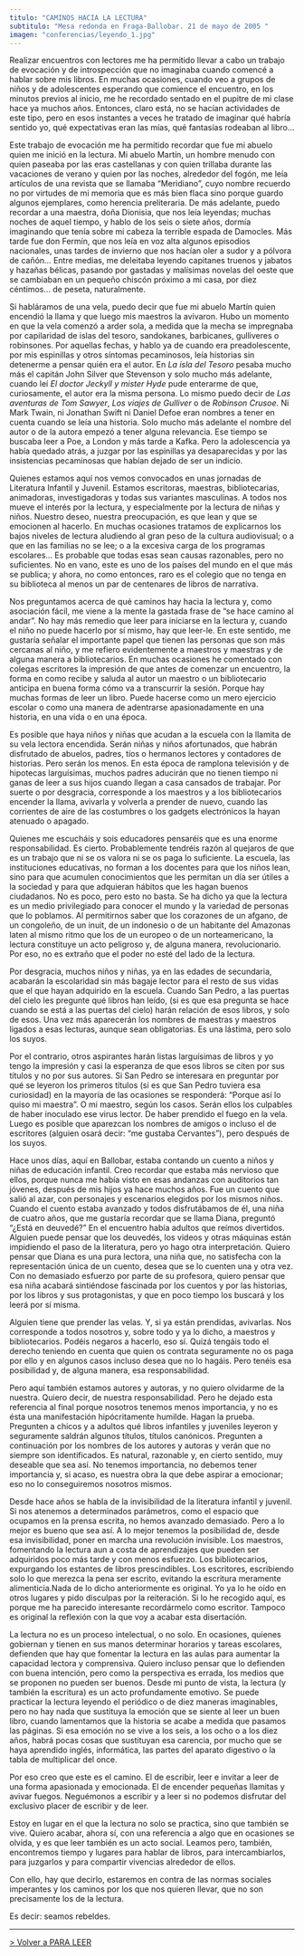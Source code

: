 ```yaml
---
titulo: "CAMINOS HACIA LA LECTURA"
subtitulo: "Mesa redonda en Fraga-Ballobar. 21 de mayo de 2005 "
imagen: "conferencias/leyendo_1.jpg"
---
```

Realizar encuentros con lectores me ha permitido llevar a cabo un trabajo de evocación y de introspección que no imaginaba cuando comencé a hablar sobre mis libros. En muchas ocasiones, cuando veo a grupos de niños y de adolescentes esperando que comience el encuentro, en los minutos previos al inicio, me he recordado sentado en el pupitre de mi clase hace ya muchos años. Entonces, claro está, no se hacían actividades de este tipo, pero en esos instantes a veces he tratado de imaginar qué habría sentido yo, qué expectativas eran las mías, qué fantasías rodeaban al libro…

Este trabajo de evocación me ha permitido recordar que fue mi abuelo quien me inició en la lectura. Mi abuelo Martín, un hombre menudo con quien paseaba por las eras castellanas y con quien trillaba durante las vacaciones de verano y quien por las noches, alrededor del fogón, me leía artículos de una revista que se llamaba “Meridiano”, cuyo nombre recuerdo no por virtudes de mi memoria que es más bien flaca sino porque guardo algunos ejemplares, como herencia preliteraria. De más adelante, puedo recordar a una maestra, doña Dionisia, que nos leía leyendas; muchas noches de aquel tiempo, y hablo de los seis o siete años, dormía imaginando que tenía sobre mi cabeza la terrible espada de Damocles. Más tarde fue don Fermín, que nos leía en voz alta algunos episodios nacionales, unas tardes de invierno que nos hacían oler a sudor y a pólvora de cañón… Entre medias, me deleitaba leyendo capitanes truenos y jabatos y hazañas bélicas, pasando por gastadas y malísimas novelas del oeste que se cambiaban en un pequeño chiscón próximo a mi casa, por diez céntimos… de peseta, naturalmente.

Si habláramos de una vela, puedo decir que fue mi abuelo Martín quien encendió la llama y que luego mis maestros la avivaron. Hubo un momento en que la vela comenzó a arder sola, a medida que la mecha se impregnaba por capilaridad de islas del tesoro, sandokanes, barbicanes, gulliveres o robinsones. Por aquellas fechas, y hablo ya de cuando era preadolescente, por mis espinillas y otros síntomas pecaminosos, leía historias sin detenerme a pensar quién era el autor. En _La isla del Tesoro_ pesaba mucho más el capitán John Silver que Stevenson y solo mucho más adelante, cuando leí _El doctor Jeckyll y mister Hyde_ pude enterarme de que, curiosamente, el autor era la misma persona. Lo mismo puedo decir de _Las aventuras de Tom Sawyer_, _Los viajes de Gulliver_ o de _Robinson Crusoe_. Ni Mark Twain, ni Jonathan Swift ni Daniel Defoe eran nombres a tener en cuenta cuando se leía una historia. Solo mucho más adelante el nombre del autor o de la autora empezó a tener alguna relevancia. Ese tiempo se buscaba leer a Poe, a London y más tarde a Kafka. Pero la adolescencia ya había quedado atrás, a juzgar por las espinillas ya desaparecidas y por las insistencias pecaminosas que habían dejado de ser un indicio.

Quienes estamos aquí nos vemos convocados en unas jornadas de Literatura Infantil y Juvenil. Estamos escritoras, maestras, bibliotecarias, animadoras, investigadoras y todas sus variantes masculinas. A todos nos mueve el interés por la lectura, y especialmente por la lectura de niñas y niños. Nuestro deseo, nuestra preocupación, es que lean y que se emocionen al hacerlo. En muchas ocasiones tratamos de explicarnos los bajos niveles de lectura aludiendo al gran peso de la cultura audiovisual; o a que en las familias no se lee; o a la excesiva carga de los programas escolares… Es probable que todas esas sean causas razonables, pero no suficientes. No en vano, este es uno de los países del mundo en el que más se publica; y ahora, no como entonces, raro es el colegio que no tenga en su biblioteca al menos un par de centenares de libros de narrativa.

Nos preguntamos acerca de qué caminos hay hacia la lectura y, como asociación fácil, me viene a la mente la gastada frase de “se hace camino al andar”. No hay más remedio que leer para iniciarse en la lectura y, cuando el niño no puede hacerlo por sí mismo, hay que leer-le. En este sentido, me gustaría señalar el importante papel que tienen las personas que son más cercanas al niño, y me refiero evidentemente a maestros y maestras y de alguna manera a bibliotecarios. En muchas ocasiones he comentado con colegas escritores la impresión de que antes de comenzar un encuentro, la forma en como recibe y saluda al autor un maestro o un bibliotecario anticipa en buena forma cómo va a transcurrir la sesión. Porque hay muchas formas de leer un libro. Puede hacerse como un mero ejercicio escolar o como una manera de adentrarse apasionadamente en una historia, en una vida o en una época.

Es posible que haya niños y niñas que acudan a la escuela con la llamita de su vela lectora encendida. Serán niñas y niños afortunados, que habrán disfrutado de abuelos, padres, tíos o hermanos lectores y contadores de historias. Pero serán los menos. En esta época de ramplona televisión y de hipotecas larguísimas, muchos padres aducirán que no tienen tiempo ni ganas de leer a sus hijos cuando llegan a casa cansados de trabajar. Por suerte o por desgracia, corresponde a los maestros y a los bibliotecarios encender la llama, avivarla y volverla a prender de nuevo, cuando las corrientes de aire de las costumbres o los gadgets electrónicos la hayan atenuado o apagado.

Quienes me escucháis y sois educadores pensaréis que es una enorme responsabilidad. Es cierto. Probablemente tendréis razón al quejaros de que es un trabajo que ni se os valora ni se os paga lo suficiente. La escuela, las instituciones educativas, no forman a los docentes para que los niños lean, sino para que acumulen conocimientos que les permitan un día ser útiles a la sociedad y para que adquieran hábitos que les hagan buenos ciudadanos. No es poco, pero esto no basta. Se ha dicho ya que la lectura es un medio privilegiado para conocer el mundo y la variedad de personas que lo poblamos. Al permitirnos saber que los corazones de un afgano, de un congoleño, de un inuit, de un indonesio o de un habitante del Amazonas laten al mismo ritmo que los de un europeo o de un norteamericano, la lectura constituye un acto peligroso y, de alguna manera, revolucionario. Por eso, no es extraño que el poder no esté del lado de la lectura.

Por desgracia, muchos niños y niñas, ya en las edades de secundaria, acabarán la escolaridad sin más bagaje lector para el resto de sus vidas que el que hayan adquirido en la escuela. Cuando San Pedro, a las puertas del cielo les pregunte qué libros han leído, (si es que esa pregunta se hace cuando se está a las puertas del cielo) harán relación de esos libros, y solo de esos. Una vez más aparecerán los nombres de maestras y maestros ligados a esas lecturas, aunque sean obligatorias. Es una lástima, pero solo los suyos.

Por el contrario, otros aspirantes harán listas larguísimas de libros y yo tengo la impresión y casi la esperanza de que esos libros se citen por sus títulos y no por sus autores. Si San Pedro se interesara en preguntar por qué se leyeron los primeros títulos (si es que San Pedro tuviera esa curiosidad) en la mayoría de las ocasiones se responderá: “Porque así lo quiso mi maestra”. O mi maestro, según los casos. Serán ellos los culpables de haber inoculado ese virus lector. De haber prendido el fuego en la vela. Luego es posible que aparezcan los nombres de amigos o incluso el de escritores (alguien osará decir: “me gustaba Cervantes”), pero después de los suyos.

Hace unos días, aquí en Ballobar, estaba contando un cuento a niños y niñas de educación infantil. Creo recordar que estaba más nervioso que ellos, porque nunca me había visto en esas andanzas con auditorios tan jóvenes, después de mis hijos ya hace muchos años. Fue un cuento que salió al azar, con personajes y escenarios elegidos por los mismos niños. Cuando el cuento estaba avanzado y todos disfrutábamos de él, una niña de cuatro años, que me gustaría recordar que se llama Diana, preguntó “¿Está en deuvedé?” En el encuentro había adultos que reímos divertidos. Alguien puede pensar que los deuvedés, los videos y otras máquinas están impidiendo el paso de la literatura, pero yo hago otra interpretación. Quiero pensar que Diana es una pura lectora, una niña que, no satisfecha con la representación única de un cuento, desea que se lo cuenten una y otra vez. Con no demasiado esfuerzo por parte de su profesora, quiero pensar que esa niña acabará sintiéndose fascinada por los cuentos y por las historias, por los libros y sus protagonistas, y que en poco tiempo los buscará y los leerá por sí misma.

Alguien tiene que prender las velas. Y, si ya están prendidas, avivarlas. Nos corresponde a todos nosotros y, sobre todo y ya lo dicho, a maestros y bibliotecarios. Podéis negaros a hacerlo, eso sí. Quizá tengáis todo el derecho teniendo en cuenta que quien os contrata seguramente no os paga por ello y en algunos casos incluso desea que no lo hagáis. Pero tenéis esa posibilidad y, de alguna manera, esa responsabilidad.

Pero aquí también estamos autores y autoras, y no quiero olvidarme de la nuestra. Quiero decir, de nuestra responsabilidad. Pero he dejado esta referencia al final porque nosotros tenemos menos importancia, y no es ésta una manifestación hipócritamente humilde. Hagan la prueba. Pregunten a chicos y a adultos qué libros infantiles y juveniles leyeron y seguramente saldrán algunos títulos, títulos canónicos. Pregunten a continuación por los nombres de los autores y autoras y verán que no siempre son identificados. Es natural, razonable y, en cierto sentido, muy deseable que sea así. No tenemos importancia, no debemos tener importancia y, si acaso, es nuestra obra la que debe aspirar a emocionar; eso no lo conseguiremos nosotros mismos.

Desde hace años se habla de la invisibilidad de la literatura infantil y juvenil. Si nos atenemos a determinados parámetros, como el espacio que ocupamos en la prensa escrita, no hemos avanzado demasiado. Pero a lo mejor es bueno que sea así. A lo mejor tenemos la posibilidad de, desde esa invisibilidad, poner en marcha una revolución invisible. Los maestros, fomentando la lectura aun a costa de aprendizajes que pueden ser adquiridos poco más tarde y con menos esfuerzo. Los bibliotecarios, expurgando los estantes de libros prescindibles. Los escritores, escribiendo solo lo que merezca la pena ser escrito, evitando la escritura meramente alimenticia.Nada de lo dicho anteriormente es original. Yo ya lo he oído en otros lugares y pido disculpas por la reiteración. Si lo he recogido aquí, es porque me ha parecido interesante recordármelo como escritor. Tampoco es original la reflexión con la que voy a acabar esta disertación.

La lectura no es un proceso intelectual, o no solo. En ocasiones, quienes gobiernan y tienen en sus manos determinar horarios y tareas escolares, defienden que hay que fomentar la lectura en las aulas para aumentar la capacidad lectora y comprensiva. Quiero incluso pensar que lo defienden con buena intención, pero como la perspectiva es errada, los medios que se proponen no pueden ser buenos. Desde mi punto de vista, la lectura (y también la escritura) es un acto profundamente emotivo. Se puede practicar la lectura leyendo el periódico o de diez maneras imaginables, pero no hay nada que sustituya la emoción que se siente al leer un buen libro, cuando lamentamos que la historia se acabe a medida que pasamos las páginas. Si esa emoción no se vive a los seis, a los ocho o a los diez años, habrá pocas cosas que sustituyan esa carencia, por mucho que se haya aprendido inglés, informática, las partes del aparato digestivo o la tabla de multiplicar del once.

Por eso creo que este es el camino. El de escribir, leer e invitar a leer de una forma apasionada y emocionada. El de encender pequeñas llamitas y avivar fuegos. Neguémonos a escribir y a leer si no podemos disfrutar del exclusivo placer de escribir y de leer.

Estoy en lugar en el que la lectura no solo se practica, sino que también se vive. Quiero acabar, ahora sí, con una referencia a algo que en ocasiones se olvida, y es que leer también es un acto social. Leamos pero, también, encontremos tiempo y lugares para hablar de libros, para intercambiarlos, para juzgarlos y para compartir vivencias alrededor de ellos.

Con ello, hay que decirlo, estaremos en contra de las normas sociales imperantes y los caminos por los que nos quieren llevar, que no son precisamente los de la lectura.

Es decir: seamos rebeldes.

* * *

[> Volver a PARA LEER](/ver/paraleer)

